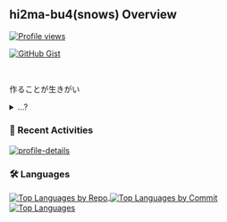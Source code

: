 ## hi2ma-bu4(snows) Overview

[![Profile views](https://komarev.com/ghpvc/?username=hi2ma-bu4)](https://github.com/hi2ma-bu4)

[![GitHub Gist](https://img.shields.io/badge/GitHub_Gist-121013?style=flat&logo=github&logoColor=white)](https://gist.github.com/hi2ma-bu4)


<br>
<p>作ることが生きがい</p>

<details>
  <summary>...?</summary>
  <h3>🌱 Contributions</h3>
  <a href="https://github.com/Platane/snk" align="left">
    <picture>
      <source media="(prefers-color-scheme: dark)" srcset="https://raw.githubusercontent.com/hi2ma-bu4/hi2ma-bu4/output/snake-dark.svg">
      <source media="(prefers-color-scheme: light)" srcset="https://raw.githubusercontent.com/hi2ma-bu4/hi2ma-bu4/output/snake-light.svg">
      <img alt="github contribution grid snake animation" src="https://raw.githubusercontent.com/hi2ma-bu4/hi2ma-bu4/output/snake-light.svg">
    </picture>
  </a>
</details>

### 📝 Recent Activities

<a href="https://github.com/vn7n24fzkq/github-profile-summary-cards" align="left">
  <picture>
    <source media="(prefers-color-scheme: dark)" srcset="http://github-profile-summary-cards.vercel.app/api/cards/profile-details?username=hi2ma-bu4&theme=github_dark">
    <source media="(prefers-color-scheme: light)" srcset="https://github-profile-summary-cards.vercel.app/api/cards/profile-details?username=hi2ma-bu4&theme=github">
    <img alt="profile-details" src="https://github-profile-summary-cards.vercel.app/api/cards/profile-details?username=hi2ma-bu4&theme=github" width="602px" align="center">
  </picture>
</a>

### 🛠️ Languages

<div>
  <a href="https://github.com/vn7n24fzkq/github-profile-summary-cards" align="left">
    <picture>
      <source media="(prefers-color-scheme: dark)" srcset="http://github-profile-summary-cards.vercel.app/api/cards/repos-per-language?username=hi2ma-bu4&theme=github_dark">
      <source media="(prefers-color-scheme: light)" srcset="https://github-profile-summary-cards.vercel.app/api/cards/repos-per-language?username=hi2ma-bu4&theme=github">
      <img alt="Top Languages by Repo" src="https://github-profile-summary-cards.vercel.app/api/cards/repos-per-language?username=hi2ma-bu4&theme=github" width="300px" align="center">
    </picture>
  </a>
  <a href="https://github.com/vn7n24fzkq/github-profile-summary-cards" align="left">
    <picture>
      <source media="(prefers-color-scheme: dark)" srcset="http://github-profile-summary-cards.vercel.app/api/cards/most-commit-language?username=hi2ma-bu4&theme=github_dark">
      <source media="(prefers-color-scheme: light)" srcset="https://github-profile-summary-cards.vercel.app/api/cards/most-commit-language?username=hi2ma-bu4&theme=github">
      <img alt="Top Languages by Commit" src="https://github-profile-summary-cards.vercel.app/api/cards/most-commit-language?username=hi2ma-bu4&theme=github" width="300px" align="center">
    </picture>
  </a>
</div>
<div>
  <a href="https://github.com/anuraghazra/github-readme-stats" align="left">
    <picture>
      <source media="(prefers-color-scheme: dark)" srcset="https://github-readme-stats.vercel.app/api/top-langs/?username=hi2ma-bu4&size_weight=0.5&count_weight=0.5&langs_count=20&layout=compact&disable_animations=true&title_color=0366d6&text_color=77909c&bg_color=0d1117&border_color=2e343b">
      <source media="(prefers-color-scheme: light)" srcset="https://github-readme-stats.vercel.app/api/top-langs/?username=hi2ma-bu4&size_weight=0.5&count_weight=0.5&langs_count=20&layout=compact&disable_animations=true">
      <img alt="Top Languages" src="https://github-readme-stats.vercel.app/api/top-langs/?username=hi2ma-bu4&size_weight=0.5&count_weight=0.5&langs_count=20&layout=compact&disable_animations=true" width="300px" align="center">
    </picture>
  </a>
</div>


<!--
いらないのでコメントアウト

[![stars](https://img.shields.io/github/stars/hi2ma-bu4)](https://github.com/hi2ma-bu4)

[![trophy](https://github-profile-trophy.vercel.app/?username=hi2ma-bu4&theme=onedark)]([https://github-profile-trophy.vercel.app/?username=hi2ma-bu4&theme=tokyonight](https://github.com/ryo-ma/github-profile-trophy))

[![codeium](https://codeium.com/profile/snow/card.png)](https://codeium.com/profile/snow)
-->
